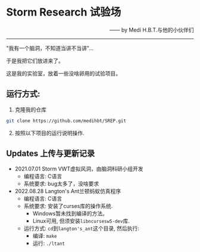# Storm Research 试验场

<p align="right">—— by Medi H.B.T.与他的小伙伴们</p>

---

"我有一个脑洞，不知道当讲不当讲"...

于是我把它们放进来了。

这是我的实验室，放着一些没啥卵用的试验项目。

## 运行方式:

1. 克隆我的仓库

```bash
git clone https://github.com/medihbt/SREP.git
```

2. 按照以下项目的运行说明操作.

## Updates 上传与更新记录

- 2021.07.01 Storm VWT虚拟风洞，由脑洞科研小组开发
  - 编程语言: C语言
  - 系统要求: bug太多了，没啥要求
- 2022.08.28 Langton's Ant兰顿蚂蚁仿真程序
  - 编程语言: C语言
  - 系统要求: 安装了curses库的操作系统.
    - Windows暂未找到编译的方法。
    - Linux可用, 但须安装`libncursesw5-dev`库.
  - 运行方式: `cd`到`langton's_ant`这个目录, 然后执行:
    - 编译: `make`
    - 运行: `./ltant`
